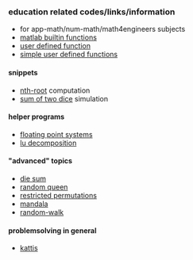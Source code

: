 ### education related codes/links/information

- for app-math/num-math/math4engineers subjects
- [matlab builtin functions](_matlabfuns/readme.md)
- [user defined function](_matlabfuns/_custom/readme.md)
- [simple user defined functions](_matlabfuns/_simple/readme.md)


#### snippets
- [nth-root](_nthroots/readme.md) computation
- [sum of two dice](_simulation-sumdice/readme.md) simulation

#### helper programs
- [floating point systems](_floatsys/readme.md)
- [lu decomposition](_mlu/readme.md)

#### "advanced" topics
- [die sum](_diesum/readme.md)
- [random queen](_randomqueen/readme.md)
- [restricted permutations](_restricted_perm/readme.md)
- [mandala](_mandala/readme.md)
- [random-walk](_drunkenwalk/readme.md)




#### problemsolving in general
- [kattis](_test_your_knowledge/readme.md)